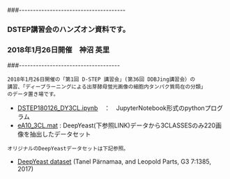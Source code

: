 ###--------------------------------------
### DSTEP講習会のハンズオン資料です。
### 2018年1月26日開催　神沼 英里
###------------------------------------
```
2018年1月26日開催の「第1回 D-STEP 講習会」(第36回 DDBJing講習会）の
講習、「ディープラーニングによる出芽酵母蛍光画像の細胞内タンパク質局在の分類」
のデータ置き場です。
```
- [DSTEP180126_DY3CL.ipynb](DSTEP180126_DY3CL.ipynb)　：　JupyterNotebook形式のpythonプログラム
- [eA10_3CL.mat](eA10_3CL.mat) : DeepYeast(下参照LINK)データから3CLASSESのみ220画像を抽出したデータセット

```
オリジナルのDeepYeastデータセットは下記参照。
```
- [DeepYeast dataset](http://kodu.ut.ee/~leopoldp/2016_DeepYeast/)
     (Tanel Pärnamaa, and Leopold Parts, G3 7:1385, 2017)
      
